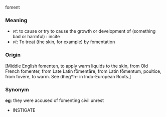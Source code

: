foment
### Meaning
+ _vt_: to cause or try to cause the growth or development of (something bad or harmful) : incite
+ _vt_: To treat (the skin, for example) by fomentation

### Origin

[Middle English fomenten, to apply warm liquids to the skin, from Old French fomenter, from Late Latin fōmentāre, from Latin fōmentum, poultice, from fovēre, to warm. See dhegʷh- in Indo-European Roots.]

### Synonym

__eg__: they were accused of fomenting civil unrest

+ INSTIGATE


